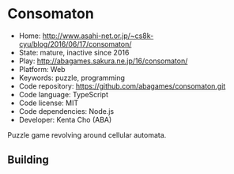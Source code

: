 # Consomaton

- Home: http://www.asahi-net.or.jp/~cs8k-cyu/blog/2016/06/17/consomaton/
- State: mature, inactive since 2016
- Play: http://abagames.sakura.ne.jp/16/consomaton/
- Platform: Web
- Keywords: puzzle, programming
- Code repository: https://github.com/abagames/consomaton.git
- Code language: TypeScript
- Code license: MIT
- Code dependencies: Node.js
- Developer: Kenta Cho (ABA)

Puzzle game revolving around cellular automata.

## Building
